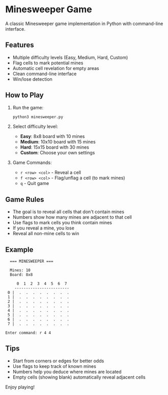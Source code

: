 # Minesweeper Game

A classic Minesweeper game implementation in Python with command-line interface.

## Features

- Multiple difficulty levels (Easy, Medium, Hard, Custom)
- Flag cells to mark potential mines
- Automatic cell revelation for empty areas
- Clean command-line interface
- Win/lose detection

## How to Play

1. Run the game:
   ```bash
   python3 minesweeper.py
   ```

2. Select difficulty level:
   - **Easy**: 8x8 board with 10 mines
   - **Medium**: 10x10 board with 15 mines
   - **Hard**: 15x15 board with 30 mines
   - **Custom**: Choose your own settings

3. Game Commands:
   - `r <row> <col>` - Reveal a cell
   - `f <row> <col>` - Flag/unflag a cell (to mark mines)
   - `q` - Quit game

## Game Rules

- The goal is to reveal all cells that don't contain mines
- Numbers show how many mines are adjacent to that cell
- Use flags to mark cells you think contain mines
- If you reveal a mine, you lose
- Reveal all non-mine cells to win

## Example

```
  === MINESWEEPER ===

  Mines: 10
  Board: 8x8

     0  1  2  3  4  5  6  7
    ------------------------
 0 |  .  .  .  .  .  .  .  .
 1 |  .  .  .  .  .  .  .  .
 2 |  .  .  .  .  .  .  .  .
 3 |  .  .  .  .  .  .  .  .
 4 |  .  .  .  .  .  .  .  .
 5 |  .  .  .  .  .  .  .  .
 6 |  .  .  .  .  .  .  .  .
 7 |  .  .  .  .  .  .  .  .

Enter command: r 4 4
```

## Tips

- Start from corners or edges for better odds
- Use flags to keep track of known mines
- Numbers help you deduce where mines are located
- Empty cells (showing blank) automatically reveal adjacent cells

Enjoy playing!
